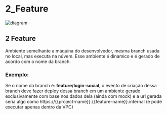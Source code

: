 # 2_Feature

![diagram](https://www.plantuml.com/plantuml/svg/0/NLBDJi904ButuHr6JX21NZnvGj1uqOIOU3R3TeJL_NCxYnhZmnWFFe3n2NWnPrie2RrqzvlfzpFJQSqOELa35Mt8-639SQyuqKwPL16icKDzNfOHNoShpUkqJ3L5vHrBtqHvMs8LDRgDII6LyxFnmg3Z-zkRqY1JpG8zpAKRjQCu2IBKAth5p2TNONmVR88QGJz4_qIAnmujJHu9EKLgBrfqeaFJbwuBkzGYIc2JOJrUHdHg3IkAM7b02993WnoTjvJV3IjxEDqX2Eqd_I5yz0gGfpCsQ2iYCcjRkXDu9rEGoDilq3OOolDf1NT6-yDZCcrnHS9mwTKpHMYkJO1WjCBjp_RRmqiYe3TIYH4ygErlfLTUTW397dmU4rSDuO5PxIjGUvDOUvTb5XIjveu-0kvr_wWUGTvA1W-ms4arEWbbXNS4BYDCLkm4alXEQHIsPXFPr6TUuHsPRchxmDUoYzoGQpkiitpLkidbgP3AZ_0F)

## 2 Feature
Ambiente semelhante a máquina do desenvolvedor, mesma branch usada no local, mas executa na núvem. Esse ambiente é dinamico e é gerado de acordo com o nome da branch.

### Exemplo: 
Se o nome da branch é: **feature/login-social**, o evento de criação dessa branch deve fazer deploy dessa branch em um ambiente gerado exclusivamente com base nos dados dela (ainda com mock) e a url gerada seria algo como https://{{project-name}}.{{feature-name}}.internal (e pode executar apenas dentro da VPC)
